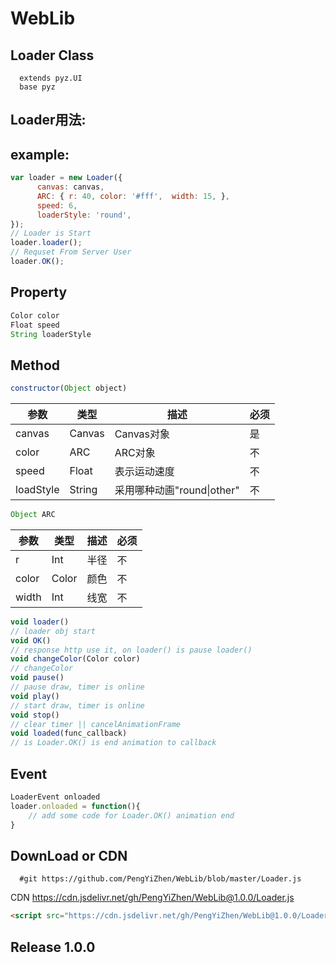 # WebLib

Loader Class 
------------
      extends pyz.UI
      base pyz
Loader用法:
-----------
example:
--------
```javascript
var loader = new Loader({
      canvas: canvas,
      ARC: { r: 40, color: '#fff',  width: 15, },
      speed: 6,
      loaderStyle: 'round',
});
// Loader is Start
loader.loader();
// Requset From Server User
loader.OK();
```
Property
---------
```javascript
Color color
Float speed
String loaderStyle
```
Method
-------
```javascript
constructor(Object object)
```
参数  | 类型  | 描述 | 必须
---- | ----- | ------ | -------  
canvas  | Canvas | Canvas对象 | 是 
color  | ARC | ARC对象 | 不
speed | Float | 表示运动速度 | 不
loadStyle | String | 采用哪种动画"round\|other" | 不
```javascript
Object ARC 
```
参数  | 类型  | 描述 | 必须
---- | ----- | ------ | -------  
r  | Int | 半径 | 不 
color  | Color | 颜色 | 不
width | Int | 线宽 | 不
```javascript
void loader()
// loader obj start
void OK()
// response http use it, on loader() is pause loader()
void changeColor(Color color)
// changeColor
void pause()
// pause draw, timer is online
void play()
// start draw, timer is online
void stop()
// clear timer || cancelAnimationFrame
void loaded(func_callback)
// is Loader.OK() is end animation to callback
```
Event
-----
```javascript
LoaderEvent onloaded
loader.onloaded = function(){
    // add some code for Loader.OK() animation end
}
```
DownLoad or CDN
--------
      #git https://github.com/PengYiZhen/WebLib/blob/master/Loader.js     
CDN https://cdn.jsdelivr.net/gh/PengYiZhen/WebLib@1.0.0/Loader.js
```html
<script src="https://cdn.jsdelivr.net/gh/PengYiZhen/WebLib@1.0.0/Loader.js" preload></script>
```      
Release 1.0.0
-------------





